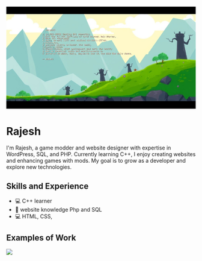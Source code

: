 ![Design and Development](https://github.com/RajDevX/RajDevX/blob/main/profile.jpeg)

# Rajesh
I'm Rajesh, a game modder and website designer with expertise in WordPress, SQL, and PHP. Currently learning C++, I enjoy creating websites and enhancing games with mods. My goal is to grow as a developer and explore new technologies.

## Skills and Experience
* 💻 C++ learner
* 📱 website knowledge Php and SQL
* 💻 HTML, CSS, 

## Examples of Work
<img src="https://github.com/RajDevX/RajDevX/blob/main/VID_20250106_193546.mp4" width="512" >
